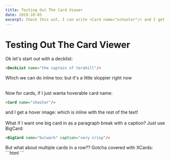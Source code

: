 ```yaml
---
title: Testing Out The Card Viewer
date: 2019-10-05
excerpt: Check this out, I can write <Card name="schooler"/> and I get a hover image!...
---
```

# Testing Out The Card Viewer
Ok let's start out with a decklist:
```html
<DeckList name="the captain of terahill"/>
````

<DeckList name="the captain of terahill"/>

Which we can do inline too: <DeckListHover name="the captain of terahill"/> but it's a little sloppier right now
<br/>
<br/>

Now for cards, if I just wanta hoverable card name:
```html
<Card name="shooler"/>
```
and I get a hover image: <Card name="shooler"/> which is inline with the rest of the text!
<br/>
<br/>
What if I want one big card in as a paragraph break with a caption? Just use BigCard:
```html
<BigCard name="bulwark" caption="very crisp"/>
```
<BigCard name="bulwark" caption="very crisp"/>
But what about multiple cards in a row?? Gotcha covered with XCards:
```html
<XCards :names="['anger','routine job','miasma']" caption="wow those are some cards for sure"/>
```
<XCards :names="['anger','routine job','miasma']" caption="wow those are some cards for sure"/>